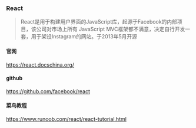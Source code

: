 ### React
>React是用于构建用户界面的JavaScript库，起源于Facebook的内部项目，该公司对市场上所有 JavaScript MVC框架都不满意，决定自行开发一套，用于架设Instagram的网站。于2013年5月开源
#### 官网
https://react.docschina.org/
#### github
https://github.com/facebook/react
#### 菜鸟教程
https://www.runoob.com/react/react-tutorial.html